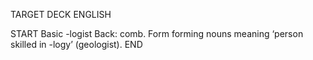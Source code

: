 TARGET DECK
ENGLISH

START
Basic
-logist
Back: comb. Form forming nouns meaning ‘person skilled in -logy’ (geologist).
END
